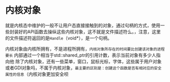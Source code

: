 # 内核对象

就是内核态中维护的一般不让用户态直接接触到的对象，通过句柄的方式，使用一些封装好的API函数去操纵这些内核对象，这不就是文件描述符么。，注意，这里的文件描述符返回的是`Handle`（void*），是一个句柄。

内核对象由内核所拥有，不是进程所拥有，`内核对象所存在的时间要比创建该对象的进程要长`
内部通过一个相当于std::shared_ptr的引用计数，表示当前对象有多少人指向他
除了内核对象，还有一些菜单，窗口，鼠标光标，字体，这些属于用户对象或者GDI对象吗，不属于内核对象，`最主要的区别是：创建这个函数是否有相对应的安全属性的信息`（内核对象更加安全呗